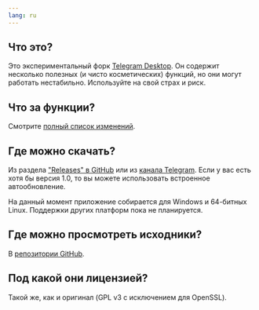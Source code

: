 ```yaml
---
lang: ru
---
```


## Что это?

Это экспериментальный форк [Telegram Desktop](https://github.com/). Он содержит несколько полезных (и чисто косметических) функций, но они могут работать нестабильно. Используйте на свой страх и риск.

## Что за функции?

Смотрите [полный список изменений](https://kotatogram.github.io/ru/changes).

## Где можно скачать?

Из раздела ["Releases" в GitHub](https://github.com/kotatogram/kotatogram-desktop/releases) или из [канала Telegram](https://t.me/kotatogram_ru). Если у вас есть хотя бы версия 1.0, то вы можете использовать встроенное автообновление.

На данный момент приложение собирается для Windows и 64-битных Linux. Поддержки других платформ пока не планируется.

## Где можно просмотреть исходники?

В [репозитории GitHub](https://github.com/kotatogram/kotatogram-desktop).

## Под какой они лицензией?

Такой же, как и оригинал (GPL v3 с исключением для OpenSSL).
